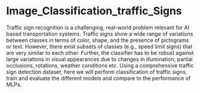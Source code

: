 # Image_Classification_traffic_Signs

Traffic sign recognition is a challenging, real-world problem relevant for AI based transportation systems. Traffic signs show a wide range of variations between classes in terms of color, shape, and the presence of pictograms or text. However, there exist subsets of classes (e.g., speed limit signs) that are very similar to each other. Further, the classifier has to be robust against large variations in visual appearances due to changes in illumination, partial occlusions, rotations, weather conditions etc. Using a comprehensive traffic sign detection dataset, here we will perform classification of traffic signs, train and evaluate the different models and compare to the performance of MLPs.
